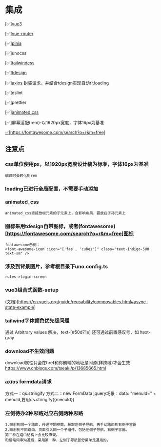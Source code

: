 # 集成
[✅][vue3](https://cn.vuejs.org/guide/introduction.html)

[✅][vue-router](https://router.vuejs.org/zh/guide/)

[✅][pinia](https://pinia.vuejs.org/zh/introduction.html)

[✅]unocss

[✅][tailwindcss](https://www.tailwindcss.cn/docs/installation) 

[✅][tdesign](https://tdesign.tencent.com/vue-next/overview) 

[✅][axios](https://axios-http.com/zh/docs/intro) 封装请求，并结合tdesign实现自动化loading

[✅]eslint

[✅]prettier

[✅][animated.css](https://animate.style/)

[✅]屏幕适配(rem)-以1920px宽度，字体16px为基准

[✅](fontawesome)[https://fontawesome.com/search?o=r&m=free]

## 注意点
### css单位使用px，以1920px宽度设计稿为标准，字体16px为基准
    编译时会转化到rem

### loading已进行全局配置，不需要手动添加
### animated_css 
    animated_css直接放根元素的子元素上，会影响布局，要放在子孙元素上

### 图标采用tdesign自带图标，或者(fontawesome)[https://fontawesome.com/search?o=r&m=free]图标
    fontawesome示例：
    <font-awesome-icon :icon="['fas', 'cubes']" class="text-indigo-500 text-sm" />

### 涉及到背景图片，参考根目录下uno.config.ts
    rules->login-screen

### vue3组合式函数-setup
(文档)[https://cn.vuejs.org/guide/reusability/composables.html#async-state-example]

### tailwind字体颜色优先级问题
通过 Arbitrary values 解决，text-[#50d71e]
还可通过前置感叹号，如 !text-gray

### download不生效问题
download属性只会在href和你前端的地址是同源(非跨域)才会生效
https://www.cnblogs.com/tseaki/p/13685665.html

### axios formdata请求
方式一：qs.stringify
方式二：new FormData
jquery场景：data: "menuId=" + menuId,要用qs.stringify({menuId})

### 左侧待办2种思路对应右侧两种思路
    1.映射到同一个路由，传递不同参数，获取左侧子导航，再手动路由到右侧子容器
    2.映射到不同路由，页面引入同一个子组件，包括左侧子导航、右侧子容器。
    第二种在路由结构上会比较直观。
    和后端同事沟通后，采用第一种，左侧子导航部分菜单是通用的。






